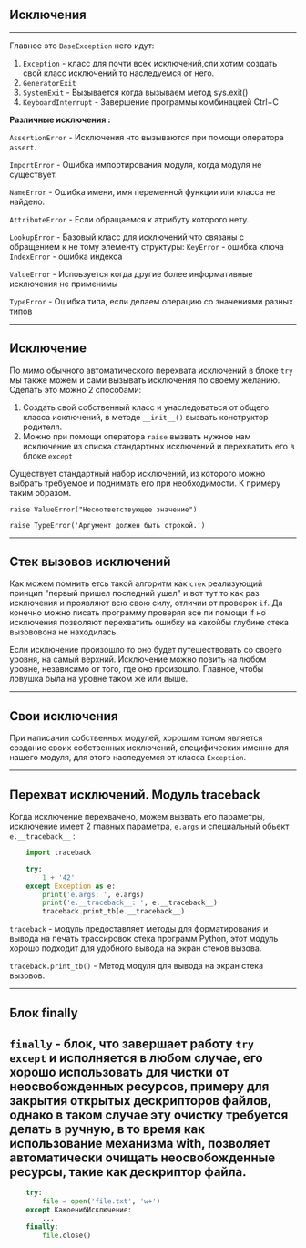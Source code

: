 Исключения
---
---

Главное это `BaseException` него идут:

1) `Exception` - класс для почти всех исключений,сли хотим создать свой 
   класс исключений то наследуемся от него.
2) `GeneratorExit`
3) `SystemExit` - Вызывается когда вызываем метод sys.exit()
4) `KeyboardInterrupt` - Завершение программы комбинацией Ctrl+C

**Различные исключения :**

`AssertionError` - Исключения что вызываются при помощи оператора `assert`.

`ImportError` - Ошибка импортирования модуля, когда модуля не существует.

`NameError` - Ошибка имени, имя переменной функции или класса не найдено.

`AttributeError` - Если обращаемся к атрибуту которого нету.

`LookupError` - Базовый класс для исключений что связаны с обращением к
не тому элементу структуры: 
`KeyError` - ошибка ключа 
`IndexError` - ошибка индекса

`ValueError` - Испоьзуется когда другие более информативные исключения не
применимы

`TypeError` - Ошибка типа, если делаем операцию со значениями разных типов

---

Исключение
---
По мимо обычного автоматического перехвата исключений в блоке `try`
мы также можем и сами вызывать исключения по своему желанию. Сделать это 
можно 2 способами:

1) Создать свой собственный класс и унаследоваться от общего класса исключений,
   в методе `__init__()` вызвать конструктор родителя.
2) Можно при помощи оператора `raise` вызвать нужное нам исключение из списка
   стандартных исключений и перехватить его в блоке `except`

Существует стандартный набор исключений, из которого можно выбрать требуемое и 
поднимать его при необходимости. К примеру таким образом.

    raise ValueError("Несоответствующее значение")

    raise TypeError('Аргумент должен быть строкой.')

---

Стек вызовов исключений 
---
Как можем помнить етсь такой алгоритм как `стек` реализующий принцип "первый пришел 
последний ушел" и вот тут то как раз исключения и проявляют всю свою силу, отличии 
от проверок `if`. Да конечно можно писать программу проверяя все пи помощи if но 
исключения позволяют перехватить ошибку на какойбы глубине стека вызововона не 
находилась.

Если исключение произошло то оно будет путешествовать со своего уровня, на самый 
верхний. Исключение можно ловить на любом уровне, независимо от того, где оно 
произошло. Главное, чтобы ловушка была на уровне таком же или выше.

---

Свои исключения
---
При написании собственных модулей, хорошим тоном является создание своих
собственных исключений, специфических именно для нашего модуля, для этого 
наследуемся от класса `Exception`.

---

Перехват исключений. Модуль traceback
---
Когда исключение перехвачено, можем вызвать его параметры, исключение имеет 
2 главных параметра, `e.args` и специальный обьект `e.__traceback__` :

```python
    import traceback

    try:
        1 + '42'
    except Exception as e:
        print('e.args: ', e.args)
        print('e.__traceback__: ', e.__traceback__)
        traceback.print_tb(e.__traceback__)
```

`traceback` - модуль предоставляет методы для форматирования и вывода на печать
трассировок стека программ Python, этот модуль хорошо подходит для удобного 
вывода на экран стеков вызова.

`traceback.print_tb()` - Метод модуля для вывода на экран стека вызовов.

---

Блок finally
---

`finally` - блок, что завершает работу `try except` и исполняется в любом случае,
его хорошо использовать для чистки от неосвобожденных ресурсов, примеру для 
закрытия открытых дескрипторов файлов, однако в таком случае эту очистку требуется
делать в ручную, в то время как использование механизма with, позволяет
автоматически очищать неосвобожденные ресурсы, такие как дескриптор файла.
---

```python
    try:
        file = open('file.txt', 'w+')
    except КакоенибИсключение:
        ...
    finally:
        file.close()
```

